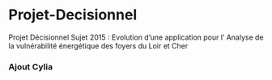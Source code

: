 # Projet-Decisionnel
Projet Décisionnel Sujet 2015 : Evolution d’une application pour l’ Analyse de la vulnérabilité énergétique des  foyers du Loir et Cher
### Ajout Cylia


